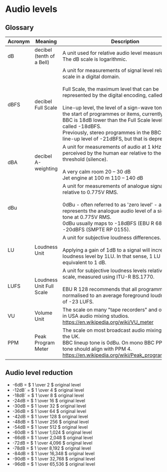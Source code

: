 <!-- himslm01 custom-head.html-->
<script type="text/x-mathjax-config">
  MathJax.Hub.Config({
    tex2jax: {
      skipTags: ['script', 'noscript', 'style', 'textarea', 'pre'],
      inlineMath: [['$','$']]
    }
  });
</script>
<script src="https://cdn.mathjax.org/mathjax/latest/MathJax.js?config=TeX-AMS-MML_HTMLorMML" type="text/javascript"></script>
<!-- end himslm01 custom-head.html-->

# Audio levels

## Glossary

| Acronym | Meaning | Description |
| --- | --- | --- |
|dB | decibel (tenth of a Bell) | A unit used for relative audio level measurements.<br />The dB scale is logarithmic. |
| dBFS | decibel Full Scale | A unit for measurements of signal level relative to full scale in a digital domain.<br /><br />Full Scale, the maximum level that can be represented by the digital encoding, called 0dBFS.<br /><br />Line-up level, the level of a sign-wave tone put at the start of programmes or items, currently in the BBC is 18dB lower than the Full Scale level, so is called -18dBFS.<br />Previously, stereo programmes in the BBC had the line-up level of -21dBFS, but that is deprecated. |
| dBA | decibel A-weighting | A unit for measurements of audio at 1 kHz as perceived by the human ear relative to the auditory threshold (silence).<br /><br />A very calm room 20 – 30 dB<br />Jet engine at 100 m 110 – 140 dB |
| dBu |   | A unit for measurements of analogue signal level relative to 0.775V RMS.<br /><br />0dBu - often referred to as 'zero level' - and often represents the analogue audio level of a sign-wave tone at 0.775V RMS.<br />0dBu usually maps to -18dBFS (EBU R 68) or -20dBFS (SMPTE RP 0155). |
| LU | Loudness Unit | A unit for subjective loudness differences.<br /><br />Applying a gain of 1dB to a signal will increase its loudness level by 1LU. In that sense, 1 LU is equivalent to 1 dB. |
|LUFS | Loudness Unit Full Scale | A unit for subjective loudness levels relative to full scale, measured using ITU-R BS.1770.<br /><br />EBU R 128 recommends that all programmes be normalised to an average foreground loudness level of -23 LUFS. |
|VU | Volume Unit | The scale on many "tape recorders" and often used in USA audio mixing studios.<br /><https://en.wikipedia.org/wiki/VU_meter> |
|PPM | Peak Program Meter | The scale on most broadcast audio mixing studios in the UK.<br />BBC lineup tone is 0dBu. On mono BBC PPMs lineup tone should align with PPM 4.<br /><https://en.wikipedia.org/wiki/Peak_programme_meter> |

## Audio level reduction

* -6dB = $ 1 \over 2 $ original level
* -12dB` = $ 1 \over 4 $ original level
* -18dB` = $ 1 \over 8 $ original level
* -24dB = $ 1 \over 16 $ original level
* -30dB = $ 1 \over 32 $ original level
* -36dB = $ 1 \over 64 $ original level
* -42dB = $ 1 \over 128 $ original level
* -48dB = $ 1 \over 256 $ original level
* -54dB = $ 1 \over 512 $ original level
* -60dB = $ 1 \over 1,024 $ original level
* -66dB = $ 1 \over 2,048 $ original level
* -72dB = $ 1 \over 4,096 $ original level
* -78dB = $ 1 \over 8,192 $ original level
* -84dB = $ 1 \over 16,348 $ original level
* -90dB = $ 1 \over 32,768 $ original level
* -96dB = $ 1 \over 65,536 $ original level
